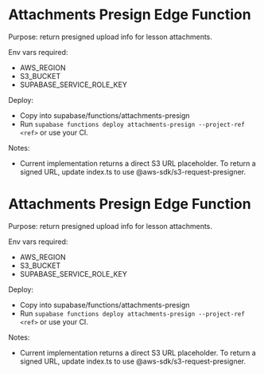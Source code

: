 # Attachments Presign Edge Function

Purpose: return presigned upload info for lesson attachments.

Env vars required:
- AWS_REGION
- S3_BUCKET
- SUPABASE_SERVICE_ROLE_KEY

Deploy:
- Copy into supabase/functions/attachments-presign
- Run `supabase functions deploy attachments-presign --project-ref <ref>` or use your CI.

Notes:
- Current implementation returns a direct S3 URL placeholder. To return a signed URL, update index.ts to use @aws-sdk/s3-request-presigner.
# Attachments Presign Edge Function

Purpose: return presigned upload info for lesson attachments.

Env vars required:
- AWS_REGION
- S3_BUCKET
- SUPABASE_SERVICE_ROLE_KEY

Deploy:
- Copy into supabase/functions/attachments-presign
- Run `supabase functions deploy attachments-presign --project-ref <ref>` or use your CI.

Notes:
- Current implementation returns a direct S3 URL placeholder. To return a signed URL, update index.ts to use @aws-sdk/s3-request-presigner.